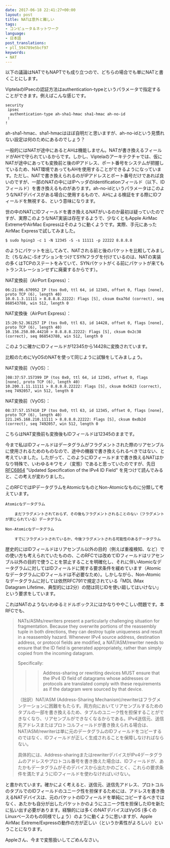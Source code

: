 ```yaml
---
date: 2017-06-18 22:41:27+00:00
layout: post
title: NATは意外と難しい
tags:
- コンピュータ＆ネットワーク
language:
- 日本語
post_translations:
- pll_594789e5bcf97
keywords:
- NAT
---
```


以下の議論はNATでもNAPTでも成り立つので、どちらの場合でも単にNATと書くことにします。

ViptelaのIPsecの認証方法はauthentication-typeというパラメータで指定することができます。例えばこんな感じです。

    
    security
     ipsec
      authentication-type ah-sha1-hmac sha1-hmac ah-no-id
     !
    !
    


ah-sha1-hmac、sha1-hmacはほぼ自明だと思いますが、ah-no-idという見慣れない設定は何のためにあるのでしょう？

一般的にはNATが途中にあるとAHは機能しません。NATが書き換えるフィールドがAHで守られているからです。しかし、Viptelaのアーキテクチャでは、仮にNATが途中にあっても変換前と後のIPアドレス、ポート番号をシステムが把握しているため、NAT環境であってもAHを使用することができるようになっています。ただし、NATで書き換えられるのがIPアドレスとポート番号だけであれば良いのですが、一部のNATの中にはIPヘッダのIdentificationフィールド（以下、IDフィールド）を書き換えるものがあります。ah-no-idというパラメータはこのようなNATデバイスがある場合に使用するもので、AHによる検証をする際にIDフィールドを無視する、という意味になります。

世の中のNATにIDフィールドを書き換えるNATがいるのか最初は疑っていたのですが、実際このようなNAT実装は存在するようで、少なくともApple AirMac ExtremeやAirMac Expressはそのように動くようです。実際、手元にあったAirMac Expressで試してみました。

    
    $ sudo hping3 -c 1 -N 12345 -S -s 11111 -p 22222 8.8.8.8


のようにパケットを出してみて、NATされる前と後のパケットを比較してみました（ちなみに-SオプションをつけてSYNフラグを付けているのは、NATの実装の多くはTCPのステートをみていて、SYNパケットがくる前にパケットが来てもトランスレーションせずに廃棄するからです）。

NAT変換前（AirPort Express）：

    
    06:21:06.670952 IP (tos 0x0, ttl 64, id 12345, offset 0, flags [none], proto TCP (6), length 40)
    10.0.1.3.11111 > 8.8.8.8.22222: Flags [S], cksum 0xa76d (correct), seq 868543788, win 512, length 0


NAT変換後（AirPort Express）：

    
    15:20:52.361257 IP (tos 0x0, ttl 63, id 14428, offset 0, flags [none], proto TCP (6), length 40)
    10.156.250.80.44210 > 8.8.8.8.22222: Flags [S], cksum 0x2c38 (correct), seq 868543788, win 512, length 0


このように確かにIDフィールドが12345から14428に変換されています。

比較のためにVyOSのNATを使って同じように試験をしてみましょう。

NAT変換前（VyOS）：

    
    ]08:37:57.157399 IP (tos 0x0, ttl 64, id 12345, offset 0, flags [none], proto TCP (6), length 40)
    10.200.1.11.11111 > 8.8.8.8.22222: Flags [S], cksum 0x5623 (correct), seq 7492057, win 512, length 0


NAT変換前（VyOS）：

    
    08:37:57.157410 IP (tos 0x0, ttl 63, id 12345, offset 0, flags [none], proto TCP (6), length 40)
    221.245.168.210.11111 > 8.8.8.8.22222: Flags [S], cksum 0xdb2d (correct), seq 7492057, win 512, length 0


こちらはNAT変換前も変換後もIDフィールドは12345のままです。

今まで私はIDフィールドはデータグラムがフラグメントされた際のリアセンブルに使用されるためのものなので、途中の機器で書き換えられるべきではない、と考えていました。したがって、このようにIDフィールドまで書き換えるNATはかなり特殊で、いわゆるキワモノ（変態）であると思っていたのですが、先日 [RFC6864](https://tools.ietf.org/html/rfc6864) "Updated Specification of the IPv4 ID Field" を見つけて読んでみると、この考えが変わりました。

このRFCではIPデータグラムをAtomicなものとNon-Atomicなものに分類して考えています。



 	Atomicなデータグラム

 	    まだフラグメントされておらず、その後もフラグメントされることのない（フラグメントが禁じられている）データグラム

 	Non-Atomicなデータグラム

 	    すでにフラグメントされているか、今後フラグメントされる可能性のあるデータグラム


歴史的にはIDフィールドはリアセンブル以外の目的（例えば重複検知、など）での使い方も考えられていたものの、このRFCでは改めてIDフィールドはリアセンブル以外の目的で使うことを禁止することを明確化し、それに伴いAtomicなデータグラムに対してはIDフィールドに関する要求条件を緩めています（AtomicなデータグラムにIDフィールドは不必要なため）。しかしながら、Non-Atomicなデータグラムに対しては依然RFC791で規定されている「MDL (Max Datagram Lifetime、典型的には2分）の間は同じIDを使い廻してはいけない」という要求をしています。

これはNATのようないわゆるミドルボックスにはかなりややこしい問題です。本RFCでも、


<blockquote>NATs/ASMs/rewriters present a particularly challenging situation for
fragmentation. Because they overwrite portions of the reassembly
tuple in both directions, they can destroy tuple uniqueness and
result in a reassembly hazard. Whenever IPv4 source address,
destination address, or protocol fields are modified, a
NAT/ASM/rewriter needs to ensure that the ID field is generated
appropriately, rather than simply copied from the incoming datagram.

Specifically:
>> Address-sharing or rewriting devices MUST ensure that the IPv4 ID
field of datagrams whose addresses or protocols are translated
comply with these requirements as if the datagram were sourced by
that device.

（拙訳）NAT/ASM (Address-Sharing Mechanism)/rewriterはフラグメンテーションに困難をもたらす。両方向においてリアセンブルするためのタプルの一部を書き換えるため、タプルのユニーク性を担保することができなくなり、リアセンブルができなくなるからである。IPv4送信元、送信先アドレスまたはプロトコルフィールドが書き換えられる場合は、NAT/ASM/rewriterは単に元のデータグラムのIDフィールドをコピーするのではなく、IDフィールドが正しく生成されることを保障しなければならない。

具体的には、Address-sharingまたはrewriterデバイスがIPv4データグラムのアドレスやプロトコル番号を書き換えた場合は、IDフィールドが、あたかもデータグラムがそのデバイスから出たかのごとく、これらの要求条件を満たすようにIDフィールドを使わなければいけない。</blockquote>


と書かれています。確かによく考えると、送信元、送信先アドレス、プロトコルのタプルでのIDフィールドのユニーク性を担保するためには、アドレスを書き換えるNATデバイスは、元のパケットのIDフィールドを単純にコピーするべきではなく、あたかも自分が出したパケットかのようにユニーク性を担保したIDを新たに払い出す必要があります。経験的には多くのNATデバイスはVyOS (多くのLinuxベースのもの同様でしょう）のように動くように思いますが、Apple AirMac Extreme/Expressの動作の方が正しい（というか素性がよろしい）ということになります。

Appleさん、今まで変態扱いしてごめんなさい。
